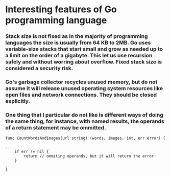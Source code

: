 # Interesting features of Go programming language

### Stack size is not fixed as in the majority of programming languages the size is usually from 64 KB to 2MB. Go uses variable-size stacks that start small and grow as needed up to a limit on the order of a gigabyte. This let us use recursion safely and without worring about overflow. Fixed stack size is considered a security risk.

### Go's garbage collector recycles unused memory, but do not assume it will release unused operating system resources like open files and network connections. They should be closed explicitly.

### One thing that I particular do not like is different ways of doing the same thing, for instance, with named results, the operands of a return statement may be ommitted.

```
func CountWordsAndImages(url string) (words, images, int, err error) {

...
    if err != nil {
        return // ommiting operands, but it will return the error
    }
...
}
```

